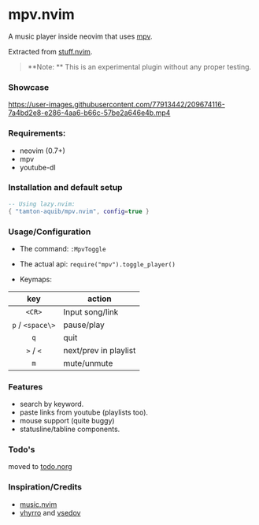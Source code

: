 # mpv.nvim

A music player inside neovim that uses [mpv](https://github.com/mpv-player/mpv).

Extracted from [stuff.nvim](https://github.com/tamton-aquib/stuff.nvim).

> **Note: **
> This is an experimental plugin without any proper testing.

### Showcase
https://user-images.githubusercontent.com/77913442/209674116-7a4bd2e8-e286-4aa6-b66c-57be2a646e4b.mp4

### Requirements:
- neovim (0.7+)
- mpv
- youtube-dl

### Installation and default setup

```lua
-- Using lazy.nvim:
{ "tamton-aquib/mpv.nvim", config=true }
```

### Usage/Configuration
- The command: `:MpvToggle`
- The actual api: `require("mpv").toggle_player()`

- Keymaps:

|key| action |
|:--:|---|
| `<CR>` | Input song/link |
|`p` / `<space\>` | pause/play
| `q` | quit |
| `>` / `<` | next/prev in playlist |
| `m` | mute/unmute |

### Features
- search by keyword.
- paste links from youtube (playlists too).
- mouse support (quite buggy)
- statusline/tabline components.

### Todo's
moved to [todo.norg](https://github.com/tamton-aquib/mpv.nvim/tree/main/todo.norg)

### Inspiration/Credits
- [music.nvim](https://github.com/Saverio976/music.nvim)
- [vhyrro](https://github.com/vhyrro) and [vsedov](https://github.com/vsedov)
